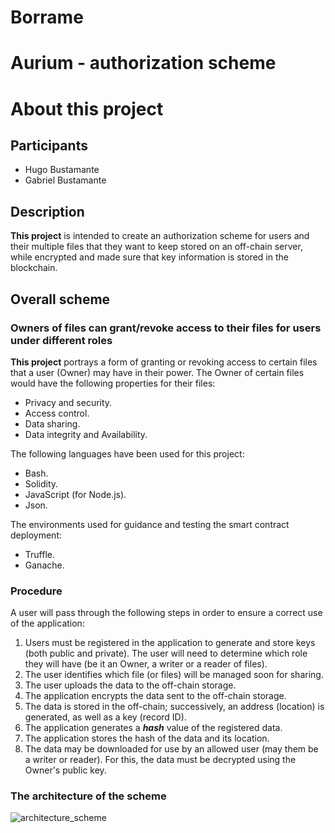 # Borrame

# Aurium - authorization scheme

# About this project

## Participants

- Hugo Bustamante
- Gabriel Bustamante

## Description

**This project** is intended to create an authorization scheme for users and their multiple files that they want to keep stored on an off-chain server, while encrypted and made sure that key information is stored in the blockchain. 

## Overall scheme

### Owners of files can grant/revoke access to their files for users under different roles

**This project** portrays a form of granting or revoking access to certain files that a user (Owner) may have in their power. The Owner of certain files would have the following properties for their files:

- Privacy and security.
- Access control.
- Data sharing.
- Data integrity and Availability.

The following languages have been used for this project:

- Bash.
- Solidity.
- JavaScript (for Node.js).
- Json.

The environments used for guidance and testing the smart contract deployment:

- Truffle.
- Ganache.

### Procedure

A user will pass through the following steps in order to ensure a correct use of the application:
1. Users must be registered in the application to generate and store keys (both public and private). The user will need to determine which role they will have (be it an Owner, a writer or a reader of files).
2. The user identifies which file (or files) will be managed soon for sharing.
3. The user uploads the data to the off-chain storage.
4. The application encrypts the data sent to the off-chain storage.
5. The data is stored in the off-chain; successively, an address (location) is generated, as well as a key (record ID).
6. The application generates a ***hash*** value of the registered data.
7. The application stores the hash of the data and its location.
8. The data may be downloaded for use by an allowed user (may them be a writer or reader). For this, the data must be decrypted using the Owner's public key.

### The architecture of the scheme 
![architecture_scheme](https://github.com/Gaboctavio/chainlink-hackaton-2023/assets/136098997/88f8236e-3a5b-4612-b6ca-0e13c47843bc)


